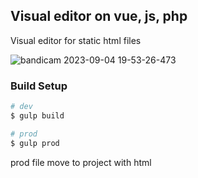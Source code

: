 ## Visual editor on vue, js, php
Visual editor for static html files

![bandicam 2023-09-04 19-53-26-473](https://github.com/belouso4K/visual-editor-vue/assets/86119856/358b974c-c907-46c9-b596-afdc1f8c01e5)

### Build Setup

```bash
# dev
$ gulp build

# prod
$ gulp prod
```

prod file move to project with html
